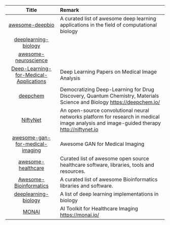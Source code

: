 | Title | Remark |
| :----: | :---- |
| [awesome-deepbio](https://github.com/gokceneraslan/awesome-deepbio)|A curated list of awesome deep learning applications in the field of computational biology|
|[deeplearning-biology](https://github.com/hussius/deeplearning-biology)|
|[awesome-neuroscience](https://github.com/analyticalmonk/awesome-neuroscience)|
|[Deep-Learning-for-Medical-Applications](https://github.com/albarqouni/Deep-Learning-for-Medical-Applications)|Deep Learning Papers on Medical Image Analysis|
|[deepchem](https://github.com/deepchem/deepchem)|Democratizing Deep-Learning for Drug Discovery, Quantum Chemistry, Materials Science and Biology https://deepchem.io/|
|[NiftyNet](https://github.com/NifTK/NiftyNet)|An open-source convolutional neural networks platform for research in medical image analysis and image-guided therapy http://niftynet.io|
|[awesome-gan-for-medical-imaging](https://github.com/xinario/awesome-gan-for-medical-imaging)|Awesome GAN for Medical Imaging|
|[awesome-healthcare](https://github.com/kakoni/awesome-healthcare)|Curated list of awesome open source healthcare software, libraries, tools and resources.|
|[Awesome-Bioinformatics](https://github.com/danielecook/Awesome-Bioinformatics)|A curated list of awesome Bioinformatics libraries and software.|
|[deeplearning-biology](https://github.com/hussius/deeplearning-biology)|A list of deep learning implementations in biology|
|[MONAI](https://github.com/Project-MONAI/MONAI)|AI Toolkit for Healthcare Imaging https://monai.io/|